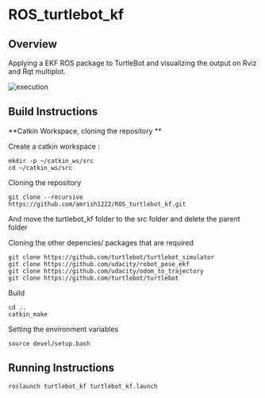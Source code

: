 # ROS_turtlebot_kf

## Overview
Applying a EKF ROS package to TurtleBot and visualizing the output on Rviz and Rqt multiplot.

![execution](https://github.com/amrish1222/ROS_turtlebot_kf/blob/master/results/execution.gif)
## Build Instructions

**Catkin Workspace, cloning the repository **

Create a catkin workspace :
```
mkdir -p ~/catkin_ws/src
cd ~/catkin_ws/src
```

Cloning the repository
```
git clone --recursive https://github.com/amrish1222/ROS_turtlebot_kf.git
```
And move the turtlebot_kf folder to the src folder and delete the parent folder

Cloning the other depencies/ packages that are required
```
git clone https://github.com/turtlebot/turtlebot_simulator
git clone https://github.com/udacity/robot_pose_ekf
git clone https://github.com/udacity/odom_to_trajectory
git clone https://github.com/turtlebot/turtlebot
```

Build
```
cd ..
catkin_make
```

Setting the environment variables
```
source devel/setup.bash
```

## Running Instructions

```
roslaunch turtlebot_kf turtlebot_kf.launch
```
